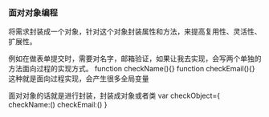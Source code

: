 ### 面对对象编程
将需求封装成一个对象，针对这个对象封装属性和方法，来提高复用性、灵活性、扩展性。

例如在做表单提交时，需要对名字，邮箱验证，如果让我去实现，会写两个单独的方法面向过程的实现方式。
function checkName(){}
function checkEmail(){}
这种就是面向过程实现，会产生很多全局变量

面对对象的话就是进行封装，封装成对象或者类
var checkObject={
    checkName:()
    checkEmail:()
}